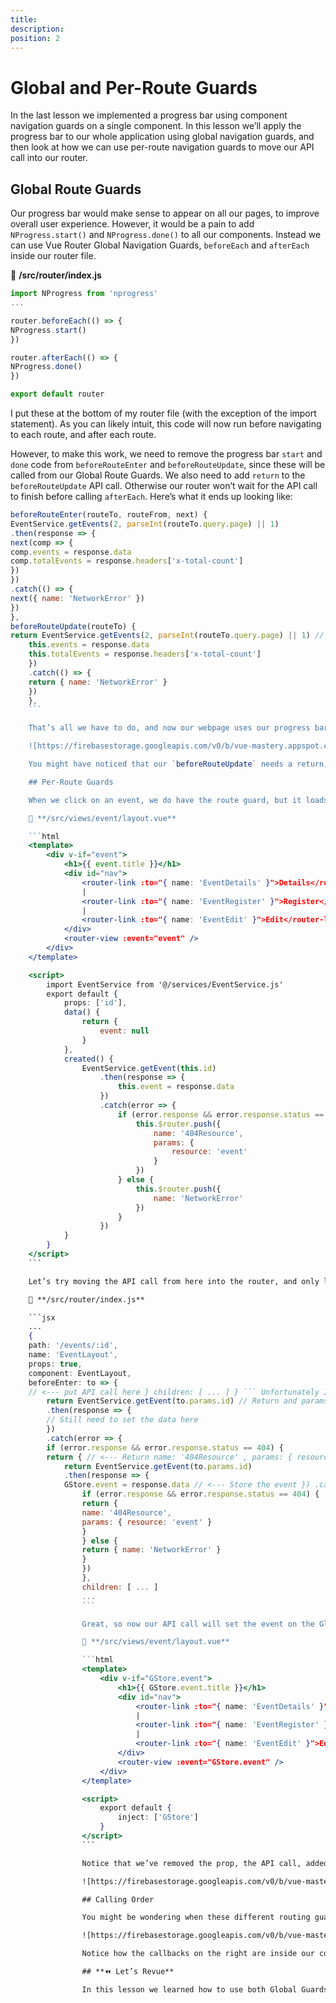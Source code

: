 ```yaml
---
title: 
description: 
position: 2
---
```


# Global and Per-Route Guards

In the last lesson we implemented a progress bar using component navigation guards on a single component. In this lesson we’ll apply the progress bar to our whole application using global navigation guards, and then look at how we can use per-route navigation guards to move our API call into our router.

## Global Route Guards

Our progress bar would make sense to appear on all our pages, to improve overall user experience. However, it would be a pain to add `NProgress.start()` and `NProgress.done()` to all our components. Instead we can use Vue Router Global Navigation Guards, `beforeEach` and `afterEach` inside our router file.

📃 **/src/router/index.js**

```jsx
import NProgress from 'nprogress'
...

router.beforeEach(() => {
NProgress.start()
})

router.afterEach(() => {
NProgress.done()
})

export default router
```

I put these at the bottom of my router file (with the exception of the import statement). As you can likely intuit, this code will now run before navigating to each route, and after each route.

However, to make this work, we need to remove the progress bar `start` and `done` code from `beforeRouteEnter` and `beforeRouteUpdate`, since these will be called from our Global Route Guards. We also need to add `return` to the `beforeRouteUpdate` API call. Otherwise our router won’t wait for the API call to finish before calling `afterEach`. Here’s what it ends up looking like:

```jsx
beforeRouteEnter(routeTo, routeFrom, next) {
EventService.getEvents(2, parseInt(routeTo.query.page) || 1)
.then(response => {
next(comp => {
comp.events = response.data
comp.totalEvents = response.headers['x-total-count']
})
})
.catch(() => {
next({ name: 'NetworkError' })
})
},
beforeRouteUpdate(routeTo) {
return EventService.getEvents(2, parseInt(routeTo.query.page) || 1) // <--- .then(response=> {
    this.events = response.data
    this.totalEvents = response.headers['x-total-count']
    })
    .catch(() => {
    return { name: 'NetworkError' }
    })
    },
    ```

    That’s all we have to do, and now our webpage uses our progress bar for every route.

    ![https://firebasestorage.googleapis.com/v0/b/vue-mastery.appspot.com/o/flamelink%2Fmedia%2F01-all-page-progress-bar-1280.gif?alt=media&token=131e483e-c386-4f1e-be93-fb7d77115a34](https://firebasestorage.googleapis.com/v0/b/vue-mastery.appspot.com/o/flamelink%2Fmedia%2F01-all-page-progress-bar-1280.gif?alt=media&token=131e483e-c386-4f1e-be93-fb7d77115a34)

    You might have noticed that our `beforeRouteUpdate` needs a return, while our `beforeRouteEnter` does not. This confused me too. It turns out that if we’re using `next` to signify to Vue Router when to continue navigation, we don’t have to return the promise. Makes sense right?

    ## Per-Route Guards

    When we click on an event, we do have the route guard, but it loads instantly without waiting for the API call to return. To fix this we could move our API call inside `beforeRouteEnter`, but there’s another way we use a route guard I want to teach you, this time in our router file. Let’s start by reviewing our `layout.vue`, where we make our API call to fetch a single event.

    📃 **/src/views/event/layout.vue**

    ```html
    <template>
        <div v-if="event">
            <h1>{{ event.title }}</h1>
            <div id="nav">
                <router-link :to="{ name: 'EventDetails' }">Details</router-link>
                |
                <router-link :to="{ name: 'EventRegister' }">Register</router-link>
                |
                <router-link :to="{ name: 'EventEdit' }">Edit</router-link>
            </div>
            <router-view :event="event" />
        </div>
    </template>

    <script>
        import EventService from '@/services/EventService.js'
        export default {
            props: ['id'],
            data() {
                return {
                    event: null
                }
            },
            created() {
                EventService.getEvent(this.id)
                    .then(response => {
                        this.event = response.data
                    })
                    .catch(error => {
                        if (error.response && error.response.status == 404) {
                            this.$router.push({
                                name: '404Resource',
                                params: {
                                    resource: 'event'
                                }
                            })
                        } else {
                            this.$router.push({
                                name: 'NetworkError'
                            })
                        }
                    })
            }
        }
    </script>
    ```

    Let’s try moving the API call from here into the router, and only load this component if the API call is successful. We can do this by using the `beforeEnter` per-route guard, that gets run before the component is loaded. It’ll look something like this:

    📃 **/src/router/index.js**

    ```jsx
    ...
    {
    path: '/events/:id',
    name: 'EventLayout',
    props: true,
    component: EventLayout,
    beforeEnter: to => {
    // <--- put API call here } children: [ ... ] } ``` Unfortunately I can’t just paste the API call into here. There will be a few problems. First, we don’t have access to `this` from the component yet. We will need to return the API call so that our component doesn’t get loaded until the API call returns, change how we get the event id, how we redirect on errors, and how we set the event property passed into the component. Let’s deal with the first three issues first. ```jsx import EventService from '@/services/EventService.js' ... { path: '/events/:id' , name: 'EventLayout' , props: true, component: EventLayout, beforeEnter: to=> {
        return EventService.getEvent(to.params.id) // Return and params.id
        .then(response => {
        // Still need to set the data here
        })
        .catch(error => {
        if (error.response && error.response.status == 404) {
        return { // <--- Return name: '404Resource' , params: { resource: 'event' } } } else { return { name: 'NetworkError' } // <--- Return } }) } children: [ ... ] ... } ``` So good so far, but now we need to be able to get the data returned from the API call into the component itself. My initial thought was to set `to.params.event=response.data`, but this is a read only object. The solution we will implement will use our Global Store (`GStore`), which we first created in our [Flash Messages](https://www.vuemastery.com/courses/touring-vue-router/flash-messages) lesson. This is quite similar to how we might use Vuex to solve this issue, which is another type of Global Store. I’m not going to use Vuex here, because I don’t want to assume you know how to use it. Here’s the current state of our `main.js` 📃 **/src/main.js** ```jsx import { createApp, reactive } from 'vue' import App from './App.vue' import router from './router' import store from './store' import 'nprogress/nprogress.css' const GStore=reactive({ flashMessage: '' }) createApp(App) .use(store) .use(router) .provide('GStore', GStore) .mount('#app') ``` See that `GStore` reactive object? Let’s do two things with it. Let’s move it into its own file and add a new reactive property called `event` to store the results from our API call. 📃 **/src/store/index.js** ```jsx import { reactive } from 'vue' export default reactive({ flashMessage: '' , event: null }) ``` In our project we already had `/store/index.js` file, and I just replaced its contents with what you see above. Notice how we have two reactive properties: the `flashMessage` and the `event`. Now back inside our `main.js` we can use this file: 📃 **/src/main.js** ```jsx import { createApp } from 'vue' // <--- removed reactive import App from './App.vue' import router from './router' import GStore from './store' // <--- Modified this import line import 'nprogress/nprogress.css' createApp(App) .use(router) // <--- Removed use(store), because we're not using Vuex .provide('GStore', GStore) .mount('#app') ``` Why did we move `GStore` into its own file? So we can access it from inside our router: 📃 **/src/main.js** ```jsx ... import GStore from '@/store' const routes=[ ... { path: '/events/:id' , name: 'EventLayout' , component: EventLayout, // <-- We removed the props: true. beforeEnter: to=> {
            return EventService.getEvent(to.params.id)
            .then(response => {
            GStore.event = response.data // <--- Store the event }) .catch(error=> {
                if (error.response && error.response.status == 404) {
                return {
                name: '404Resource',
                params: { resource: 'event' }
                }
                } else {
                return { name: 'NetworkError' }
                }
                })
                },
                children: [ ... ]
                ...
                ```

                Great, so now our API call will set the event on the Global Storage `GStore`, and we’ll be able to have our component access it from there. We no longer will be sending in the [event.id](http://event.id) as a prop, so we can remove `props: true`. Now back in our `layout.js` we can inject the `GStore`.

                📃 **/src/views/event/layout.vue**

                ```html
                <template>
                    <div v-if="GStore.event">
                        <h1>{{ GStore.event.title }}</h1>
                        <div id="nav">
                            <router-link :to="{ name: 'EventDetails' }">Details</router-link>
                            |
                            <router-link :to="{ name: 'EventRegister' }">Register</router-link>
                            |
                            <router-link :to="{ name: 'EventEdit' }">Edit</router-link>
                        </div>
                        <router-view :event="GStore.event" />
                    </div>
                </template>

                <script>
                    export default {
                        inject: ['GStore']
                    }
                </script>
                ```

                Notice that we’ve removed the prop, the API call, added the `inject` to bring in `GStore`, and we’re referencing the event in the template as `GStore.event`, instead of just `event`. Now everything is working as before, except our API call is at the router layer.

                ![https://firebasestorage.googleapis.com/v0/b/vue-mastery.appspot.com/o/flamelink%2Fmedia%2F02-all-page-progress-bar-1280.gif?alt=media&token=d5a4feff-4f28-4672-bc12-14919c41f3e4](https://firebasestorage.googleapis.com/v0/b/vue-mastery.appspot.com/o/flamelink%2Fmedia%2F02-all-page-progress-bar-1280.gif?alt=media&token=d5a4feff-4f28-4672-bc12-14919c41f3e4)

                ## Calling Order

                You might be wondering when these different routing guards are called. Good question. Here’s what it looks like:

                ![https://firebasestorage.googleapis.com/v0/b/vue-mastery.appspot.com/o/flamelink%2Fmedia%2F3.1618588875881.jpg?alt=media&token=abd26acf-90f6-4a39-8441-89cedd353ff2](https://firebasestorage.googleapis.com/v0/b/vue-mastery.appspot.com/o/flamelink%2Fmedia%2F3.1618588875881.jpg?alt=media&token=abd26acf-90f6-4a39-8441-89cedd353ff2)

                Notice how the callbacks on the right are inside our component, and the ones on the left are inside the router. Also, the difference between `beforeResolve` and `afterEach`, is that the navigation can only be cancelled inside `beforeResolve`.

                ## **⏪ Let’s Revue**

                In this lesson we learned how to use both Global Guards and Per-Route Guards which get called upon navigation before our component is created. These can be very useful when we need to fetch data from an API, or when we’re doing any type of authorization.